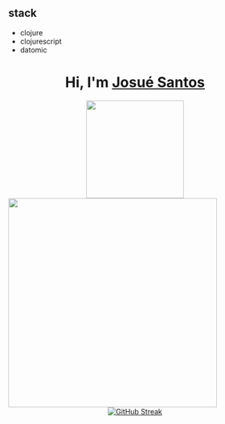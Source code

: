 
## stack
- clojure
- clojurescript
- datomic


<div align='center'>
  <h1>
     Hi, I'm <a href="https://www.linkedin.com/in/jossdev/">Josué Santos</a>
  </h1>
</div>

<div align="center">
  <div align='center'>
  <img height="194px" src="https://github-readme-stats.vercel.app/api?username=josuesantos1&show_icons=true&theme=vision-friendly-dark&include_all_commits=true&count_private=true"/>
  <img align="left" height="415px" src="https://github-readme-stats.vercel.app/api/top-langs/?username=josuesantos1&langs_count=8&theme=vision-friendly-dark&hide_border=true">
</div>

  [![GitHub Streak](https://streak-stats.demolab.com?user=josuesantos1&theme=dark&border_radius=5&locale=pt-br&mode=day)](https://git.io/streak-stats)

</div>
